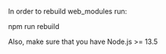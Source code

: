 In order to rebuild web_modules run:

npm run rebuild

Also, make sure that you have Node.js >= 13.5
